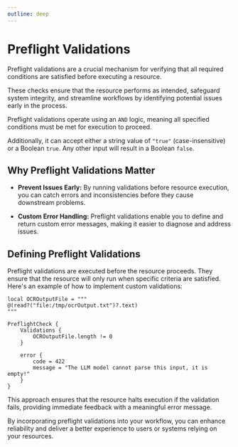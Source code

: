 ```yaml
---
outline: deep
---
```


# Preflight Validations

Preflight validations are a crucial mechanism for verifying that all required conditions are satisfied before executing
a resource.

These checks ensure that the resource performs as intended, safeguard system integrity, and streamline workflows by
identifying potential issues early in the process.

Preflight validations operate using an `AND` logic, meaning all specified conditions must be met for execution to
proceed.

Additionally, it can accept either a string value of `"true"` (case-insensitive) or a Boolean `true`. Any other input
will result in a Boolean `false`.

## Why Preflight Validations Matter

- **Prevent Issues Early:** By running validations before resource execution, you can catch errors and inconsistencies
  before they cause downstream problems.

- **Custom Error Handling:** Preflight validations enable you to define and return custom error messages, making it
  easier to diagnose and address issues.

## Defining Preflight Validations

Preflight validations are executed before the resource proceeds. They ensure that the resource will only run when
specific criteria are satisfied. Here's an example of how to implement custom validations:

```apl
local OCROutputFile = """
@(read?("file:/tmp/ocrOutput.txt")?.text)
"""

PreflightCheck {
    Validations {
        OCROutputFile.length != 0
    }

    error {
        code = 422
        message = "The LLM model cannot parse this input, it is empty!"
    }
}
```

This approach ensures that the resource halts execution if the validation fails, providing immediate feedback with a
meaningful error message.

By incorporating preflight validations into your workflow, you can enhance reliability and deliver a better experience
to users or systems relying on your resources.
